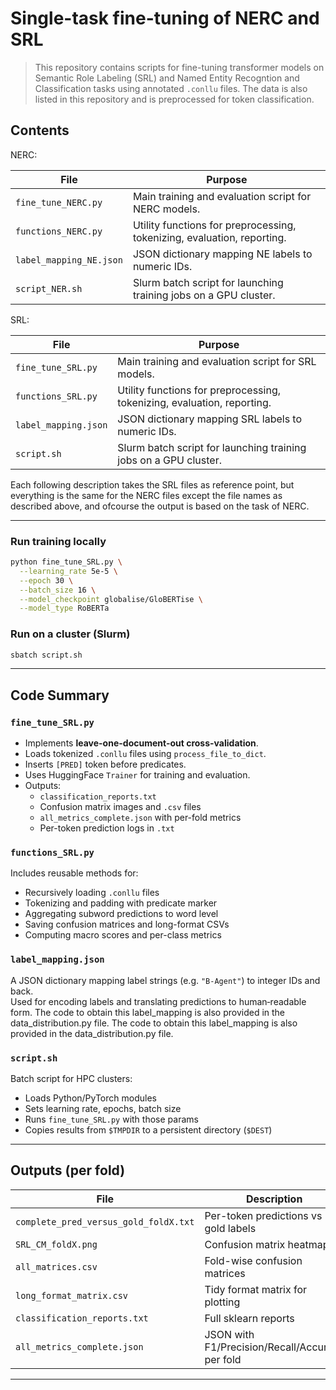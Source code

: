 # Single-task fine-tuning of NERC and SRL

> This repository contains scripts for fine-tuning transformer models on Semantic Role Labeling (SRL) and Named Entity Recogntion and Classification tasks using annotated `.conllu` files. The data is also listed in this repository and is preprocessed for token classification. 

## Contents

NERC:

| File | Purpose |
|------|---------|
| `fine_tune_NERC.py` | Main training and evaluation script for NERC models. |
| `functions_NERC.py` | Utility functions for preprocessing, tokenizing, evaluation, reporting. |
| `label_mapping_NE.json` | JSON dictionary mapping NE labels to numeric IDs. |
| `script_NER.sh` | Slurm batch script for launching training jobs on a GPU cluster. |

SRL:

| File | Purpose |
|------|---------|
| `fine_tune_SRL.py` | Main training and evaluation script for SRL models. |
| `functions_SRL.py` | Utility functions for preprocessing, tokenizing, evaluation, reporting. |
| `label_mapping.json` | JSON dictionary mapping SRL labels to numeric IDs. |
| `script.sh` | Slurm batch script for launching training jobs on a GPU cluster. |

Each following description takes the SRL files as reference point, but everything is the same for the NERC files except the file names as described above, and ofcourse the output is based on the task of NERC.

---

### Run training locally

```bash
python fine_tune_SRL.py \
  --learning_rate 5e-5 \
  --epoch 30 \
  --batch_size 16 \
  --model_checkpoint globalise/GloBERTise \
  --model_type RoBERTa
```

### Run on a cluster (Slurm)

```bash
sbatch script.sh
```

---

## Code Summary

### `fine_tune_SRL.py` 
- Implements **leave-one-document-out cross-validation**.
- Loads tokenized `.conllu` files using `process_file_to_dict`.
- Inserts `[PRED]` token before predicates.
- Uses HuggingFace `Trainer` for training and evaluation.
- Outputs:
  - `classification_reports.txt`
  - Confusion matrix images and `.csv` files
  - `all_metrics_complete.json` with per-fold metrics
  - Per-token prediction logs in `.txt`

### `functions_SRL.py`
Includes reusable methods for:
- Recursively loading `.conllu` files
- Tokenizing and padding with predicate marker
- Aggregating subword predictions to word level
- Saving confusion matrices and long-format CSVs
- Computing macro scores and per-class metrics

### `label_mapping.json`
A JSON dictionary mapping label strings (e.g. `"B-Agent"`) to integer IDs and back.  
Used for encoding labels and translating predictions to human‑readable form. The code to obtain this label_mapping is also provided in the data_distribution.py file.
The code to obtain this label_mapping is also provided in the data_distribution.py file.

### `script.sh`
Batch script for HPC clusters:
- Loads Python/PyTorch modules
- Sets learning rate, epochs, batch size
- Runs `fine_tune_SRL.py` with those params
- Copies results from `$TMPDIR` to a persistent directory (`$DEST`)

---

## Outputs (per fold)

| File | Description |
|------|-------------|
| `complete_pred_versus_gold_foldX.txt` | Per-token predictions vs gold labels |
| `SRL_CM_foldX.png` | Confusion matrix heatmap |
| `all_matrices.csv` | Fold-wise confusion matrices |
| `long_format_matrix.csv` | Tidy format matrix for plotting |
| `classification_reports.txt` | Full sklearn reports |
| `all_metrics_complete.json` | JSON with F1/Precision/Recall/Accuracy per fold |

---
